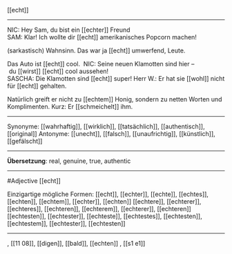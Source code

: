 [[echt]]

---
NIC: Hey Sam, du bist ein [[echter]] Freund 
SAM: Klar! Ich wollte dir [[echt]] amerikanisches Popcorn machen!  

(sarkastisch) Wahnsinn. Das war ja [[echt]] umwerfend, Leute.

Das Auto ist [[echt]] cool. 
NIC: Seine neuen Klamotten sind hier – du [[wirst]] [[echt]] cool aussehen!
SASCHA: Die Klamotten sind [[echt]] super!
Herr W.:  Er hat sie [[wohl]] nicht für [[echt]] gehalten.

Natürlich greift er nicht zu [[echtem]] Honig, sondern zu netten Worten und Komplimenten. Kurz: Er [[schmeichelt]] ihm. 


---
Synonyme: [[wahrhaftig]], [[wirklich]], [[tatsächlich]], [[authentisch]], [[original]]
Antonyme: [[unecht]], [[falsch]], [[unaufrichtig]], [[künstlich]], [[gefälscht]]

---
**Übersetzung**:
real, genuine, true, authentic

---
#Adjective [[echt]]


Einzigartige mögliche Formen: 
[[echt]], [[echter]], [[echte]], [[echtes]], [[echten]], [[echtem]], [[echter]], [[echten]]
[[echtere]], [[echterer]], [[echteres]], [[echteren]], [[echterem]], [[echterer]], [[echteren]]
[[echtesten]], [[echtester]], [[echteste]], [[echtestes]], [[echtesten]], [[echtestem]], [[echtester]], [[echtesten]]

---

, [[11 08]], [[digen]], [[bald]], [[echten]]
, [[s1 e1]]